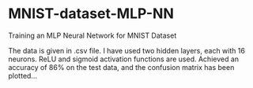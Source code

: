 # MNIST-dataset-MLP-NN
Training an MLP Neural Network for MNIST Dataset

The data is given in .csv file.
I have used two hidden layers, each with 16 neurons. ReLU and sigmoid activation functions are used.
Achieved an accuracy of 86% on the test data, and the confusion matrix has been plotted...
